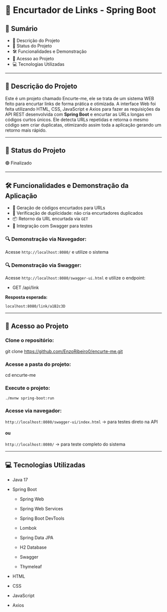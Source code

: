 # 🔗 Encurtador de Links - Spring Boot

## 📑 Sumário

- 📌 Descrição do Projeto
- 🚦 Status do Projeto
- 🛠 Funcionalidades e Demonstração
- 📂 Acesso ao Projeto
- 💻 Tecnologias Utilizadas
---

## 📌 Descrição do Projeto

Este é um projeto chamado Encurte-me, ele se trata de um sistema WEB feito para encurtar links de forma prática e otimizada. A interface Web foi feita utilizando HTML, CSS, JavaScript e Axios para fazer as requisições da API REST desenvolvida com **Spring Boot** e encurtar as URLs longas em códigos curtos únicos. Ele detecta URLs repetidas e retorna o mesmo código sem criar duplicatas, otimizando assim toda a aplicação gerando um retorno mais rápido.

---

## 🚦 Status do Projeto

🟢 Finalizado

---

## 🛠 Funcionalidades e Demonstração da Aplicação

- 🔗 Geração de códigos encurtados para URLs
- 🧠 Verificação de duplicidade: não cria encurtadores duplicados
- 📦 Retorno da URL encurtada via `GET`
- 🧭 Integração com Swagger para testes

### 🔍 Demonstração via Navegador:
Acesse `http://localhost:8080/` e utilize o sistema

### 🔍 Demonstração via Swagger:

Acesse `http://localhost:8080/swagger-ui.html` e utilize o endpoint: 
 - GET /api/link

 **Resposta esperada:**

```text 
localhost:8080/link/a1B2c3D
```
---
## 📂 Acesso ao Projeto

### Clone o repositório:

git clone https://github.com/EnzoRibeiro0/encurte-me.git

### Acesse a pasta do projeto:
cd encurte-me

### Execute o projeto:
`./mvnw spring-boot:run`

### Acesse via navegador:
`http://localhost:8080/swagger-ui/index.html` -> para testes direto na API
#### ou
`http://localhost:8080/` -> para teste completo do sistema

---

## 💻 Tecnologias Utilizadas
- Java 17

- Spring Boot

  - Spring Web

  - Spring Web Services

  - Spring Boot DevTools

  - Lombok

  - Spring Data JPA

  - H2 Database

  - Swagger

  - Thymeleaf

- HTML
- CSS
- JavaScript
- Axios